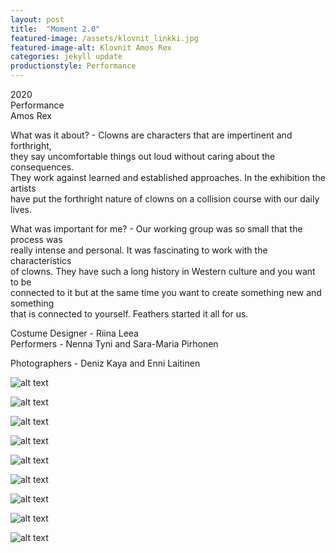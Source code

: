 ```yaml
---
layout: post
title:  "Moment 2.0"
featured-image: /assets/klovnit_linkki.jpg
featured-image-alt: Klovnit Amos Rex
categories: jekyll update
productionstyle: Performance
---
```

  2020  
  Performance   
  Amos Rex  

  What was it about? - Clowns are characters that are impertinent and forthright,  
  they say uncomfortable things out loud without caring about the consequences.  
  They work against learned and established approaches. In the exhibition the artists  
  have put the forthright nature of clowns on a collision course with our daily lives.  

  What was important for me? - Our working group was so small that the process was  
  really intense and personal. It was fascinating to work with the characteristics  
  of clowns. They have such a long history in Western culture and you want to be  
  connected to it but at the same time you want to create something new and something  
  that is connected to yourself. Feathers started it all for us.  

  Costume Designer - Riina Leea  
  Performers - Nenna Tyni and Sara-Maria Pirhonen  
    
  Photographers - Deniz Kaya and Enni Laitinen  

![alt text](/assets/projects/klovnit3.jpg)

![alt text](/assets/projects/klovnit9.jpg)

![alt text](/assets/projects/klovnit5.jpg)

![alt text](/assets/projects/klovnit1.jpg)

![alt text](/assets/projects/klovnit2.jpg)

![alt text](/assets/projects/klovnit6.jpg)

![alt text](/assets/projects/klovnit7.jpg)

![alt text](/assets/projects/klovnit8.jpg)

![alt text](/assets/projects/klovnit4.jpg)
